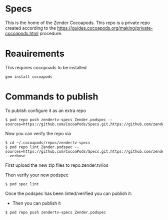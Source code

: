 # Specs

This is the home of the Zender Cocoapods.
This repo is a private repo created according to the <https://guides.cocoapods.org/making/private-cocoapods.html> procedure.

# Reauirements
This requires cocopoads to be installed

`gem install cocoapods`

# Commands to publish 
To publish configure it as an extra repo
```
$ pod repo push zendertv-specs Zender.podspec --sources=https://github.com/CocoaPods/Specs.git,https://github.com/zendertv/Specs.git
```

Now you can verify the repo via
```
$ cd ~/.cocoapods/repos/zendertv-specs
$ pod repo lint Zender.podspec --sources=https://github.com/CocoaPods/Specs.git,https://github.com/zendertv/Specs.git --verbose
```

First upload the new zip files to repo.zender.tv/ios

Then verify your new podspec
```
$ pod spec lint
```

Once the podspec has been linted/verified you can publish it:
- Then you can publish it
```
$ pod repo push zendertv-specs Zender.podspec
```
